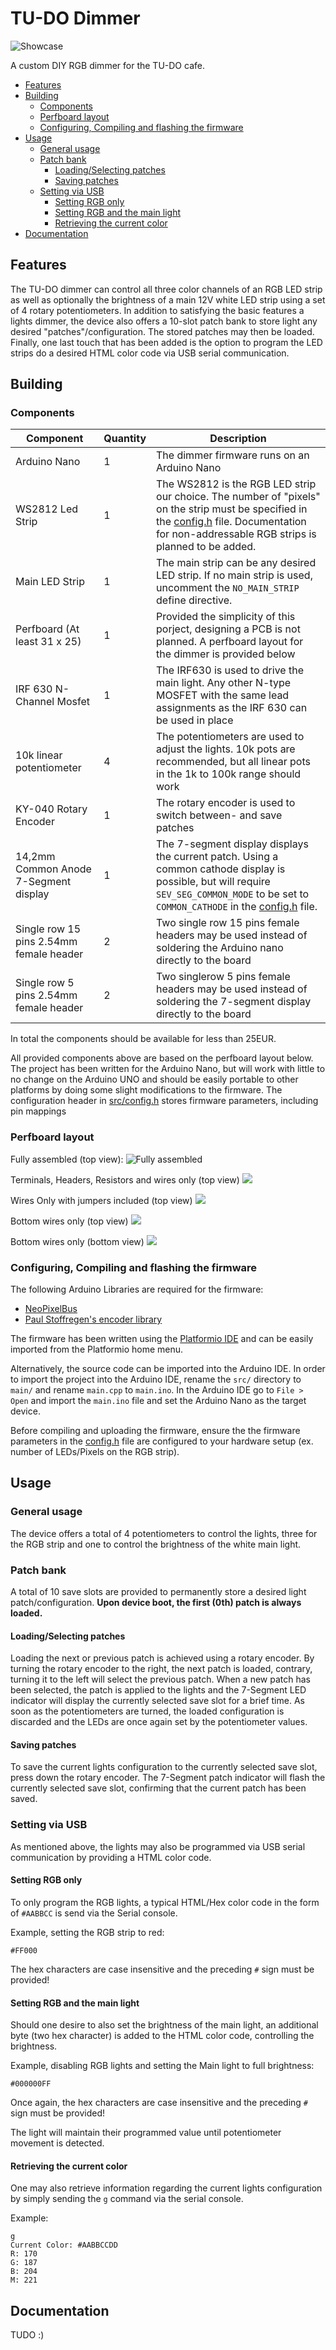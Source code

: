 <!-- omit in toc -->
# TU-DO Dimmer

![Showcase](CartboardShowcase.jpg)

A custom DIY RGB dimmer for the TU-DO cafe.

- [Features](#features)
- [Building](#building)
  - [Components](#components)
  - [Perfboard layout](#perfboard-layout)
  - [Configuring, Compiling and flashing the firmware](#configuring-compiling-and-flashing-the-firmware)
- [Usage](#usage)
  - [General usage](#general-usage)
  - [Patch bank](#patch-bank)
    - [Loading/Selecting patches](#loadingselecting-patches)
    - [Saving patches](#saving-patches)
  - [Setting via USB](#setting-via-usb)
    - [Setting RGB only](#setting-rgb-only)
    - [Setting RGB and the main light](#setting-rgb-and-the-main-light)
    - [Retrieving the current color](#retrieving-the-current-color)
- [Documentation](#documentation)

## Features

The TU-DO dimmer can control all three color channels of an RGB LED strip as well as optionally the brightness of a main 12V white LED strip using a set of 4 rotary potentiometers. In addition to satisfying the basic features a lights dimmer, the device also offers a 10-slot patch bank to store light any desired "patches"/configuration. The stored patches may then be loaded. Finally, one last touch that has been added is the option to program the LED strips do a desired HTML color code via USB serial communication.

## Building

### Components

|Component|Quantity|Description|
|---------|--------|-----------|
|Arduino Nano|1|The dimmer firmware runs on an Arduino Nano|
|WS2812 Led Strip|1|The WS2812 is the RGB LED strip our choice. The number of "pixels" on the strip must be specified in the [config.h](src/config.h) file. Documentation for non-addressable RGB strips is planned to be added.|
|Main LED Strip|1|The main strip can be any desired LED strip. If no main strip is used, uncomment the `NO_MAIN_STRIP` define directive.|
|Perfboard (At least 31 x 25)|1|Provided the simplicity of this porject, designing a PCB is not planned. A perfboard layout for the dimmer is provided below|
|IRF 630 N-Channel Mosfet|1|The IRF630 is used to drive the main light. Any other N-type MOSFET with the same lead assignments as the IRF 630 can be used in place|
|10k linear potentiometer|4|The potentiometers are used to adjust the lights. 10k pots are recommended, but all linear pots in the 1k to 100k range should work|
|KY-040 Rotary Encoder|1|The rotary encoder is used to switch between- and save patches|
|14,2mm Common Anode 7-Segment display|1|The 7-segment display displays the current patch. Using a common cathode display is possible, but will require `SEV_SEG_COMMON_MODE` to be set to `COMMON_CATHODE` in the [config.h](src/config.h) file.|
|Single row 15 pins 2.54mm female header|2|Two single row 15 pins female headers may be used instead of soldering the Arduino nano directly to the board|
|Single row 5 pins 2.54mm female header|2|Two singlerow 5 pins female headers may be used instead of soldering the 7-segment display directly to the board|

In total the components should be available for less than 25EUR.

All provided components above are based on the perfboard layout below. The project has been written for the Arduino Nano, but will work with little to no change on the Arduino UNO and should be easily portable to other platforms by doing some slight modifications to the firmware. The configuration header in [src/config.h](src/config.h) stores firmware parameters, including pin mappings

### Perfboard layout

Fully assembled (top view):
![Fully assembled](Full-Top.png)

Terminals, Headers, Resistors and wires only (top view)
![](Less-Top.png)

Wires Only with jumpers included (top view)
![](Wires-Only-Top.png)

Bottom wires only (top view)
![](Wires-Only-Bottom-Layer-Top.png)

Bottom wires only (bottom view)
![](Wires-Only-Bottom-Layer-Bottom.png)

### Configuring, Compiling and flashing the firmware

The following Arduino Libraries are required for the firmware:

- [NeoPixelBus](https://github.com/adafruit/Adafruit_NeoPixel)
- [Paul Stoffregen's encoder library](https://github.com/PaulStoffregen/Encoder)

The firmware has been written using the [Platformio IDE](https://platformio.org/platformio-ide) and can be easily imported from the Platformio home menu.

Alternatively, the source code can be imported into the Arduino IDE. In order to import the project into the Arduino IDE, rename the `src/` directory to `main/` and rename `main.cpp` to `main.ino`. In the Arduino IDE go to `File > Open` and import the `main.ino` file and set the Arduino Nano as the target device.

Before compiling and uploading the firmware, ensure the the firmware parameters in the [config.h](src/config.h) file are configured to your hardware setup (ex. number of LEDs/Pixels on the RGB strip).

## Usage

### General usage

The device offers a total of 4 potentiometers to control the lights, three for the RGB strip and one to control the brightness of the white main light.

### Patch bank

A total of 10 save slots are provided to permanently store a desired light patch/configuration. **Upon device boot, the first (0th) patch is always loaded.**


#### Loading/Selecting patches

Loading the next or previous patch is achieved using a rotary encoder. By turning the rotary encoder to the right, the next patch is loaded, contrary, turning it to the left will select the previous patch. When a new patch has been selected, the patch is applied to the lights and the 7-Segment LED indicator will display the currently selected save slot for a brief time. As soon as the potentiometers are turned, the loaded configuration is discarded and the LEDs are once again set by the potentiometer values.

#### Saving patches

To save the current lights configuration to the currently selected save slot, press down the rotary encoder. The 7-Segment patch indicator will flash the currently selected save slot, confirming that the current patch has been saved.


### Setting via USB

As mentioned above, the lights may also be programmed via USB serial communication by providing a HTML color code.

#### Setting RGB only

To only program the RGB lights, a typical HTML/Hex color code in the form of `#AABBCC` is send via the Serial console.

Example, setting the RGB strip to red:
```
#FF000
```

The hex characters are case insensitive and the preceding `#` sign must be provided!

#### Setting RGB and the main light

Should one desire to also set the brightness of the main light, an additional byte (two hex character) is added to the HTML color code, controlling the brightness.

Example, disabling RGB lights and setting the Main light to full brightness:
```
#000000FF
```

Once again, the hex characters are case insensitive and the preceding `#` sign must be provided!

The light will maintain their programmed value until potentiometer movement is detected.

#### Retrieving the current color

One may also retrieve information regarding the current lights configuration by simply sending the `g` command via the serial console.

Example:
```
g
Current Color: #AABBCCDD
R: 170
G: 187
B: 204
M: 221
```

## Documentation

TUDO :)